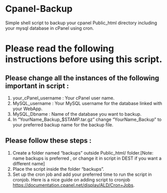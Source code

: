 # Cpanel-Backup
Simple shell script to backup your cpanel Public_html directory including your mysql database in cPanel using cron.

# Please read the following instructions before using this script.

## Please change all the instances of the following important in script :
1. your_cPanel_username : Your cPanel user name.
2. MySQL_username : Your MySQL username for the database linked with your WebApp.
3. MySQL_Dbname : Name of the database you want to backup.
4. In “YourName_Backup_$STAMP.tar.gz” change “YourName_Backup” to your preferred backup name for the backup file.

## Please follow these steps :
1. Create a folder named “backups” outside Public_html/ folder.[Note: name backups is preferred , or change it in script in DEST if you want a different name]
2. Place the script inside the folder “backups”.
3. Set up the cron job and add your preferred time to run the script in cronjob.
	Here is a nice guide on adding script to cronjob 
	https://documentation.cpanel.net/display/ALD/Cron+Jobs.
